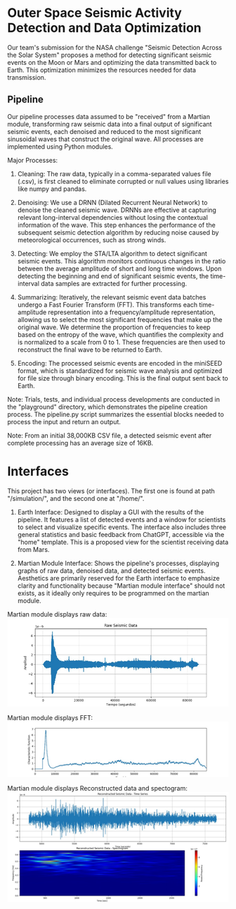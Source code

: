 # Outer Space Seismic Activity Detection and Data Optimization
Our team's submission for the NASA challenge "Seismic Detection Across the Solar System" proposes a method for detecting significant seismic events on the Moon or Mars and optimizing the data transmitted back to Earth. This optimization minimizes the resources needed for data transmission.

## Pipeline
Our pipeline processes data assumed to be "received" from a Martian module, transforming raw seismic data into a final output of significant seismic events, each denoised and reduced to the most significant sinusoidal waves that construct the original wave. All processes are implemented using Python modules.

Major Processes:
1. Cleaning: The raw data, typically in a comma-separated values file (.csv), is first cleaned to eliminate corrupted or null values using libraries like numpy and pandas.

2. Denoising: We use a DRNN (Dilated Recurrent Neural Network) to denoise the cleaned seismic wave. DRNNs are effective at capturing relevant long-interval dependencies without losing the contextual information of the wave. This step enhances the performance of the subsequent seismic detection algorithm by reducing noise caused by meteorological occurrences, such as strong winds.

3. Detecting: We employ the STA/LTA algorithm to detect significant seismic events. This algorithm monitors continuous changes in the ratio between the average amplitude of short and long time windows. Upon detecting the beginning and end of significant seismic events, the time-interval data samples are extracted for further processing.

4. Summarizing: Iteratively, the relevant seismic event data batches undergo a Fast Fourier Transform (FFT). This transforms each time-amplitude representation into a frequency/amplitude representation, allowing us to select the most significant frequencies that make up the original wave. We determine the proportion of frequencies to keep based on the entropy of the wave, which quantifies the complexity and is normalized to a scale from 0 to 1. These frequencies are then used to reconstruct the final wave to be returned to Earth.

5. Encoding: The processed seismic events are encoded in the miniSEED format, which is standardized for seismic wave analysis and optimized for file size through binary encoding. This is the final output sent back to Earth.

Note: Trials, tests, and individual process developments are conducted in the "playground" directory, which demonstrates the pipeline creation process. The pipeline.py script summarizes the essential blocks needed to process the input and return an output.

Note: From an initial 38,000KB CSV file, a detected seismic event after complete processing has an average size of 16KB.

# Interfaces
This project has two views (or interfaces). The first one is found at path "/simulation/", and the second one at "/home/".

1. Earth Interface: Designed to display a GUI with the results of the pipeline. It features a list of detected events and a window for scientists to select and visualize specific events. The interface also includes three general statistics and basic feedback from ChatGPT, accessible via the "home" template. This is a proposed view for the scientist receiving data from Mars.

2. Martian Module Interface: Shows the pipeline's processes, displaying graphs of raw data, denoised data, and detected seismic events. Aesthetics are primarily reserved for the Earth interface to emphasize clarity and functionality because "Martian module interface" should not exists, as it ideally only requires to be programmed on the martian module.

Martian module displays raw data:
![alt text](<WhatsApp Image 2024-10-08 at 20.56.11_d46bc951.jpg>)

Martian module displays FFT:
![alt text](<WhatsApp Image 2024-10-08 at 20.56.12_164ac3be.jpg>)

Martian module displays Reconstructed data and spectogram:
![alt text](<WhatsApp Image 2024-10-08 at 20.56.12_a897f91e.jpg>)